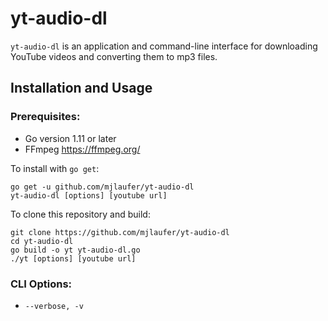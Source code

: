 # yt-audio-dl

`yt-audio-dl` is an application and command-line interface for downloading YouTube videos and
converting them to mp3 files.

## Installation and Usage

### Prerequisites:

-   Go version 1.11 or later
-   FFmpeg https://ffmpeg.org/

To install with `go get`:

```
go get -u github.com/mjlaufer/yt-audio-dl
yt-audio-dl [options] [youtube url]
```

To clone this repository and build:

```
git clone https://github.com/mjlaufer/yt-audio-dl
cd yt-audio-dl
go build -o yt yt-audio-dl.go
./yt [options] [youtube url]
```

### CLI Options:

-   `--verbose, -v`
